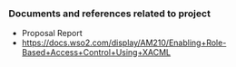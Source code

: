 ### Documents and references related to project
* Proposal Report
* https://docs.wso2.com/display/AM210/Enabling+Role-Based+Access+Control+Using+XACML
